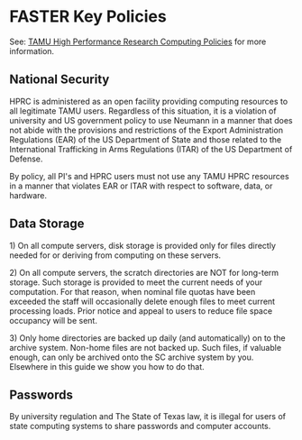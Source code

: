 # FASTER Key Policies

See: [TAMU High Performance Research Computing
Policies](https://hprc.tamu.edu/policies/) for more information.

## National Security

HPRC is administered as an open facility providing computing resources
to all legitimate TAMU users. Regardless of this situation, it is a
violation of university and US government policy to use Neumann in a
manner that does not abide with the provisions and restrictions of the
Export Administration Regulations (EAR) of the US Department of State
and those related to the International Trafficking in Arms Regulations
(ITAR) of the US Department of Defense.

By policy, all PI's and HPRC users must not use any TAMU HPRC resources
in a manner that violates EAR or ITAR with respect to software, data, or
hardware.

## Data Storage

1\) On all compute servers, disk storage is provided only for files
directly needed for or deriving from computing on these servers.

2\) On all compute servers, the scratch directories are NOT for
long-term storage. Such storage is provided to meet the current needs of
your computation. For that reason, when nominal file quotas have been
exceeded the staff will occasionally delete enough files to meet current
processing loads. Prior notice and appeal to users to reduce file space
occupancy will be sent.

3\) Only home directories are backed up daily (and automatically) on to
the archive system. Non-home files are not backed up. Such files, if
valuable enough, can only be archived onto the SC archive system by you.
Elsewhere in this guide we show you how to do that.

## Passwords

By university regulation and The State of Texas law, it is illegal for
users of state computing systems to share passwords and computer
accounts.
